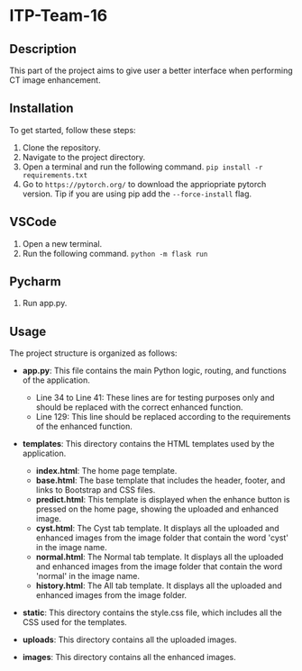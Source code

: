 # ITP-Team-16

## Description

This part of the project aims to give user a better interface when performing CT image enhancement.

## Installation

To get started, follow these steps:

1. Clone the repository.
2. Navigate to the project directory.
3. Open a terminal and run the following command.
   `pip install -r requirements.txt`
4. Go to `https://pytorch.org/` to download the appriopriate pytorch version. Tip if you are using pip add the `--force-install` flag.
## VSCode

1. Open a new terminal.
2. Run the following command.
   `python -m flask run`

## Pycharm

1. Run app.py.

## Usage

The project structure is organized as follows:

-    **app.py**: This file contains the main Python logic, routing, and functions of the application.

     -    Line 34 to Line 41: These lines are for testing purposes only and should be replaced with the correct enhanced function.
     -    Line 129: This line should be replaced according to the requirements of the enhanced function.

-    **templates**: This directory contains the HTML templates used by the application.

     -    **index.html**: The home page template.
     -    **base.html**: The base template that includes the header, footer, and links to Bootstrap and CSS files.
     -    **predict.html**: This template is displayed when the enhance button is pressed on the home page, showing the uploaded and enhanced image.
     -    **cyst.html**: The Cyst tab template. It displays all the uploaded and enhanced images from the image folder that contain the word 'cyst' in the image name.
     -    **normal.html**: The Normal tab template. It displays all the uploaded and enhanced images from the image folder that contain the word 'normal' in the image name.
     -    **history.html**: The All tab template. It displays all the uploaded and enhanced images from the image folder.

-    **static**: This directory contains the style.css file, which includes all the CSS used for the templates.

-    **uploads**: This directory contains all the uploaded images.

-    **images**: This directory contains all the enhanced images.
